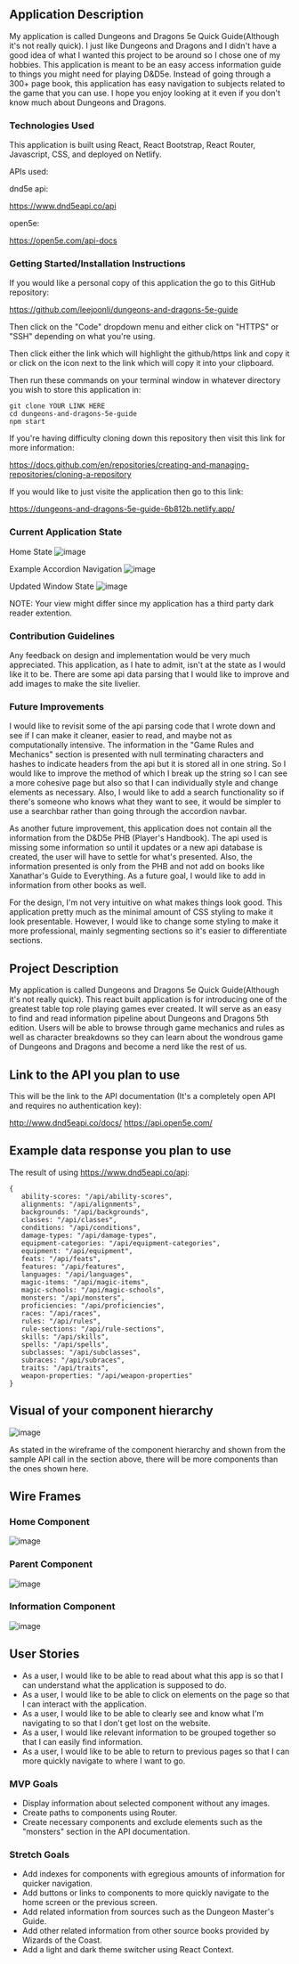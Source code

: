 ## Application Description
My application is called Dungeons and Dragons 5e Quick Guide(Although it's not really quick).  I just like Dungeons and Dragons and I didn't have a good idea of what I wanted this project to be around so I chose one of my hobbies.  This application is meant to be an easy access information guide to things you might need for playing D&D5e.  Instead of going through a 300+ page book, this application has easy navigation to subjects related to the game that you can use.  I hope you enjoy looking at it even if you don't know much about Dungeons and Dragons.

### Technologies Used
This application is built using React, React Bootstrap, React Router, Javascript, CSS, and deployed on Netlify.

APIs used:

dnd5e api:

https://www.dnd5eapi.co/api

open5e:

https://open5e.com/api-docs

### Getting Started/Installation Instructions
If you would like a personal copy of this application the go to this GitHub repository:

https://github.com/leejoonli/dungeons-and-dragons-5e-guide

Then click on the "Code" dropdown menu and either click on "HTTPS" or "SSH" depending on what you're using.

Then click either the link which will highlight the github/https link and copy it or click on the icon next to the link which will copy it into your clipboard.

Then run these commands on your terminal window in whatever directory you wish to store this application in:

```
git clone YOUR LINK HERE
cd dungeons-and-dragons-5e-guide
npm start
```

If you're having difficulty cloning down this repository then visit this link for more information:

https://docs.github.com/en/repositories/creating-and-managing-repositories/cloning-a-repository

If you would like to just visite the application then go to this link:

https://dungeons-and-dragons-5e-guide-6b812b.netlify.app/

### Current Application State
Home State
![image](https://media.git.generalassemb.ly/user/40293/files/6c71bd00-7231-11ec-962d-ab43e044ec86)

Example Accordion Navigation
![image](https://media.git.generalassemb.ly/user/40293/files/8a3f2200-7231-11ec-8f91-cd7534073712)

Updated Window State
![image](https://media.git.generalassemb.ly/user/40293/files/ad69d180-7231-11ec-9a3c-6e1737021e8d)

NOTE: Your view might differ since my application has a third party dark reader extention.

### Contribution Guidelines
Any feedback on design and implementation would be very much appreciated.  This application, as I hate to admit, isn't at the state as I would like it to be.  There are some api data parsing that I would like to improve and add images to make the site livelier.

### Future Improvements
I would like to revisit some of the api parsing code that I wrote down and see if I can make it cleaner, easier to read, and maybe not as computationally intensive.  The information in the "Game Rules and Mechanics" section is presented with null terminating characters and hashes to indicate headers from the api but it is stored all in one string.  So I would like to improve the method of which I break up the string so I can see a more cohesive page but also so that I can individually style and change elements as necessary.  Also, I would like to add a search functionality so if there's someone who knows what they want to see, it would be simpler to use a searchbar rather than going through the accordion navbar.

As another future improvement, this application does not contain all the information from the D&D5e PHB (Player's Handbook).  The api used is missing some information so until it updates or a new api database is created, the user will have to settle for what's presented.  Also, the information presented is only from the PHB and not add on books like Xanathar's Guide to Everything.  As a future goal, I would like to add in information from other books as well.

For the design, I'm not very intuitive on what makes things look good.  This application pretty much as the minimal amount of CSS styling to make it look presentable.  However, I would like to change some styling to make it more professional, mainly segmenting sections so it's easier to differentiate sections.

## Project Description 
My application is called Dungeons and Dragons 5e Quick Guide(Although it's not really quick).  This react built application is for introducing one of the greatest table top role playing games ever created.  It will serve as an easy to find and read information pipeline about Dungeons and Dragons 5th edition.  Users will be able to browse through game mechanics and rules as well as character breakdowns so they can learn about the wondrous game of Dungeons and Dragons and become a nerd like the rest of us.

## Link to the API you plan to use
This will be the link to the API documentation (It's a completely open API and requires no authentication key):

http://www.dnd5eapi.co/docs/
https://api.open5e.com/

## Example data response you plan to use
The result of using https://www.dnd5eapi.co/api:

```
{
   ability-scores: "/api/ability-scores",
   alignments: "/api/alignments",
   backgrounds: "/api/backgrounds",
   classes: "/api/classes",
   conditions: "/api/conditions",
   damage-types: "/api/damage-types",
   equipment-categories: "/api/equipment-categories",
   equipment: "/api/equipment",
   feats: "/api/feats",
   features: "/api/features",
   languages: "/api/languages",
   magic-items: "/api/magic-items",
   magic-schools: "/api/magic-schools",
   monsters: "/api/monsters",
   proficiencies: "/api/proficiencies",
   races: "/api/races",
   rules: "/api/rules",
   rule-sections: "/api/rule-sections",
   skills: "/api/skills",
   spells: "/api/spells",
   subclasses: "/api/subclasses",
   subraces: "/api/subraces",
   traits: "/api/traits",
   weapon-properties: "/api/weapon-properties"
}
```

## Visual of your component hierarchy
![image](https://media.git.generalassemb.ly/user/40293/files/51b4c980-6d95-11ec-8a95-035bd9be0c2f)

As stated in the wireframe of the component hierarchy and shown from the sample API call in the section above, there will be more components than the ones shown here.

## Wire Frames
### Home Component
![image](https://media.git.generalassemb.ly/user/40293/files/68a7eb80-6d96-11ec-8903-3a55729ead52)

### Parent Component
![image](https://media.git.generalassemb.ly/user/40293/files/80cc3a80-6d97-11ec-87e0-43056c930dcc)

### Information Component
![image](https://media.git.generalassemb.ly/user/40293/files/f258b880-6d98-11ec-8f86-581a78136ce7)

## User Stories
- As a user, I would like to be able to read about what this app is so that I can understand what the application is supposed to do.
- As a user, I would like to be able to click on elements on the page so that I can interact with the application.
- As a user, I would like to be able to clearly see and know what I'm navigating to so that I don't get lost on the website.
- As a user, I would like relevant information to be grouped together so that I can easily find information.
- As a user, I would like to be able to return to previous pages so that I can more quickly navigate to where I want to go.

### MVP Goals
- Display information about selected component without any images.
- Create paths to components using Router.
- Create necessary components and exclude elements such as the "monsters" section in the API documentation.

### Stretch Goals
- Add indexes for components with egregious amounts of information for quicker navigation.
- Add buttons or links to components to more quickly navigate to the home screen or the previous screen.
- Add related information from sources such as the Dungeon Master's Guide.
- Add other related information from other source books provided by Wizards of the Coast.
- Add a light and dark theme switcher using React Context.
